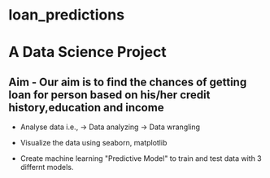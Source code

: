# loan_predictions
# A Data Science Project 

## Aim - Our aim is to find the chances of getting loan for person based on his/her credit history,education and income

   * Analyse data i.e., -> Data analyzing
                                -> Data wrangling
   
   * Visualize the data using seaborn, matplotlib
   
   * Create machine learning "Predictive Model" to train and test data with 3 differnt models.
   
